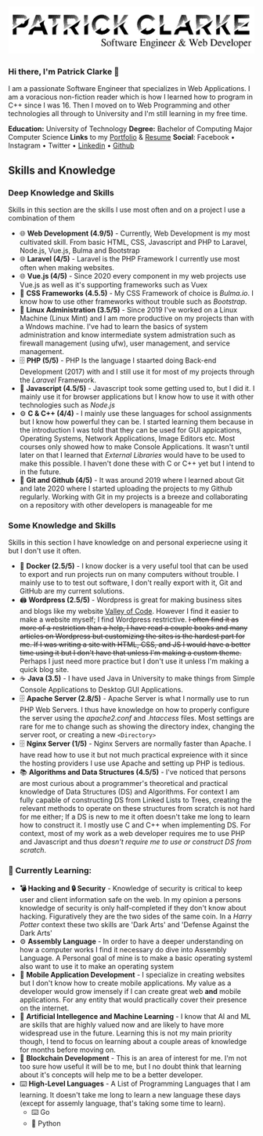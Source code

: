 !['Name Banner'](name-banner.png)
### Hi there, I'm Patrick Clarke 👋
I am a passionate Software Engineer that specializes in  Web Applications. I am a voracious non-fiction reader which is how I learned how to program in C++ since I was 16. Then I moved on to Web Programming and other technologies all through to University and I'm still learning in my free time.

**Education:** University of Technology
**Degree:** Bachelor of Computing Major Computer Science
**Links** to my [Portfolio]('http:portfolio.valleyofcode.com') & [Resume]('http://portfolio.valleyofcode.com/assets/pdf/resume-creative.pdf')
**Social**: Facebook • Instagram • Twitter • [Linkedin]('www.linkedin.com/in/patrick-clarke-pc') • [Github]('https://github.com/iipajcii')
## Skills and Knowledge
### Deep Knowledge and Skills
Skills in this section are the skills I use most often and on a project I use a combination of them
- 🌐 **Web Development (4.9/5)** - Currently, Web Development is my most cultivated skill. From basic HTML, CSS, Javascript and PHP to Laravel, Node.js, Vue.js, Bulma and Bootstrap
- 🌐 **Laravel (4/5)** - Laravel is the PHP Framework I currently use most often when making websites.
- 🌐 **Vue.js (4/5)** - Since 2020 every component in my web projects use Vue.js as well as it's supporting frameworks such as Vuex
- 🎨 **CSS Frameworks (4.5.5)** - My CSS Framework of choice is _Bulma.io_. I know how to use other frameworks without trouble such as *Bootstrap*.
- 🔐 **Linux Administration (3.5/5)** - Since 2019 I've worked on a Linux Machine (Linux Mint) and I am more productive on my projects than with a Wndows machine. I've had to learn the basics of system administration and know intermediate system admistration such as firewall management (using ufw), user management, and service management.
- 🗄 **PHP (5/5)** - PHP Is the language I staarted doing Back-end Development (2017) with and I still use it for most of my projects through the *Laravel* Framework.
- 📜 **Javascript (4.5/5)** - Javascript took some getting used to, but I did it. I mainly use it for browser applications but I know how to use it with other technologies such as *Node.js*
- ⚙️ **C & C++ (4/4)** - I mainly use these languages for school assignments but I know how powerful they can be. I started learning them because in the introduction I was told that they can be used for GUI appications, Operating Systems, Network Applications, Image Editors etc. Most courses only showed how to make Console Applications. It wasn't until later on that I learned that *External Libraries* would have to be used to make this possible. I haven't done these with C or C++ yet but I intend to in the future.
- 💾 **Git and Github (4/5)** - It was around 2019 where I learned about Git and late 2020 where I started uploading the projects to my Github regularly. Working with Git in my projects is a breeze and collaborating on a repository with other developers is manageable for me

### Some Knowledge and Skills
Skills in this section I have knowledge on and personal experiecne using it but I don't use it often.
- 🐳 **Docker (2.5/5)** - I know docker is a very useful tool that can be used to export and run projects run on many computers without trouble. I mainly use to to test out software, I don't really export with it, Git and GitHub are my current solutions.
- 🖨 **Wordpress (2.5/5)** - Wordpress is great for making business sites and blogs like my website [Valley of Code]('https://valleyofcode.com'). However I find it easier to make a website myself; I find Wordpress restrictive. <s>I often find it as more of a restriction than a help, I have read a couple books and many articles on Wordpress  but customizing the sites is the hardest part for me. If I was writing a site with HTML, CSS, and JS I would have a better time using it but I don't have that unless I'm making a custom theme.</s> Perhaps I just need more practice but I don't use it unless I'm making a quick blog site.
- ☕️ **Java (3.5)** - I have used Java in University to make things from Simple Console Applications to Desktop GUI Applications. 
- 🗄 **Apache Server (2.8/5)** - Apache Server is what I normally use to run PHP Web Servers. I thus have knowledge on how to properly configure the server using the *apache2.conf* and *.htaccess* files. Most settings are rare for me to change such as showing the directory index, changing the server root, or creating a new `<Directory>`
-  🗄 **Nginx Server (1/5)** - Nginx Servers are normally faster than Apache. I have read how to use it but not much practical expreience with it since the hosting providers I use use Apache and setting up PHP is tedious.
-  📚 **Algorithms and Data Structures (4.5/5)** - I've noticed that persons are most curious about a programmer's theoretical and practical knowledge of Data Structures (DS) and Algorithms. For context I am fully capable of constructing DS from Linked Lists to Trees, creating the relevant methods to operate on these structures from scratch is not hard for me either; If a DS is new to me it often doesn't take me long to learn how to construct it. I mostly use C and C++ when implementing DS. For context, most of my work as a web developer requires me to use PHP and Javascript and thus *doesn't require me to use or construct DS from scratch*. 
 
### 🌱 Currently Learning:
- **💣 Hacking and 🔒 Security** - Knowledge of security is critical to keep user and client information safe on the web. In my opinion a persons knowledge of security is only half-completed if they don't know about hacking. Figuratively they are the two sides of the same coin. In a *Harry Potter* context these two skills are 'Dark Arts' and 'Defense Against the Dark Arts'
- ⚙️ **Assembly Language** - In order to have a deeper understanding on how a computer works I find it necessary do dive into Assembly Language. A Personal goal of mine is to make a basic operating systemI also want to use it to make an operating system
- 📱 **Mobile Application Development** - I specialize in creating websites but I don't know how to create mobile applications. My value as a developer would grow imensely if I can create great web **and** mobile applications. For any entity that would practically cover their presence on the internet.
- 🧠 **Artificial Intellegence and Machine Learning** - I know that AI and ML are skills that are highly valued now and are likely to have more widespread use in the future.  Learning this is not my main priority though, I tend to focus on learning about a couple areas of knowledge for months before moving on.
- 🔗 **Blockchain Development** - This is an area of interest for me. I'm not too sure how useful it will be to me, but I no doubt think that learning about it's concepts will help me to be a better developer.
- ⌨️ **High-Level Languages** - A List of Programming Languages that I am learning. It doesn't take me long to learn a new language these days (except for assemly language, that's taking some time to learn).
  - ⌨️ Go
  - 🐍 Python


<!--
**iipajcii/iipajcii** is a ✨ _special_ ✨ repository because its `README.md` (this file) appears on your GitHub profile.

Here are some ideas to get you started:

- 🔭 I’m currently working on ...
- 🌱 I’m currently learning ...
- 👯 I’m looking to collaborate on ...
- 🤔 I’m looking for help with ...
- 💬 Ask me about ...
- 📫 How to reach me: ...
- 😄 Pronouns: ...
- ⚡ Fun fact: ...
-->
